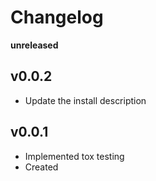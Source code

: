 Changelog
=========

**unreleased**

v0.0.2
-----
- Update the install description

v0.0.1
-----
* Implemented tox testing
* Created
